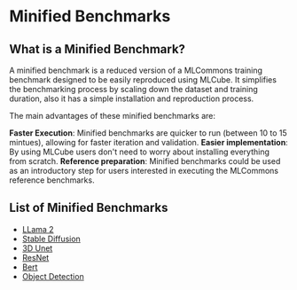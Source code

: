 # Minified Benchmarks

## What is a Minified Benchmark?

A minified benchmark is a reduced version of a MLCommons training benchmark designed to be easily reproduced using MLCube. It simplifies the benchmarking process by scaling down the dataset and training duration, also it has a simple installation and reproduction process.

The main advantages of these minified benchmarks are:

**Faster Execution**: Minified benchmarks are quicker to run (between 10 to 15 mintues), allowing for faster iteration and validation.
**Easier implementation**: By using MLCube users don't need to worry about installing everything from scratch.
**Reference preparation**: Minified benchmarks could be used as an introductory step for users interested in executing the MLCommons reference benchmarks.

## List of Minified Benchmarks

- [LLama 2](llama2.md)
- [Stable Diffusion](stable-diffusion.md)
- [3D Unet](3d-unet.md)
- [ResNet](resnet.md)
- [Bert](bert.md)
- [Object Detection](object-detection.md)
